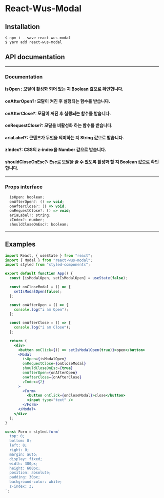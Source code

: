 # React-Wus-Modal

## Installation

```
$ npm i --save react-wus-modal
$ yarn add react-wus-modal
```

## API documentation

---

### Documentation

#### isOpen : 모달이 활성화 되어 있는 지 Boolean 값으로 확인합니다.

#### onAfterOpen?: 모달이 켜진 후 실행되는 함수를 받습니다.

#### onAfterClose?: 모달이 꺼진 후 실행되는 함수를 받습니다.

#### onRequestClose?: 모달을 비활성화 하는 함수를 받습니다.

#### ariaLabel?: 콘텐츠가 무엇을 의미하는 지 String 값으로 받습니다.

#### zIndex?: CSS의 z-index을 Number 값으로 받습니다.

#### shouldCloseOnEsc?: Esc로 모달을 끌 수 있도록 활성화 할 지 Boolean 값으로 확인합니다.

---

### Props interface

```jsx
  isOpen: boolean;
  onAfterOpen?: () => void;
  onAfterClose?: () => void;
  onRequestClose?: () => void;
  ariaLabel?: string;
  zIndex?: number;
  shouldCloseOnEsc?: boolean;
```

---

## Examples

```jsx
import React, { useState } from "react";
import { Modal } from "react-wus-modal";
import styled from "styled-components";

export default function App() {
  const [isModalOpen, setIsModalOpen] = useState(false);

  const onCloseModal = () => {
    setIsModalOpen(false);
  };

  const onAfterOpen = () => {
    console.log("i am Open");
  };

  const onAfterClose = () => {
    console.log("i am Close");
  };

  return (
    <div>
      <button onClick={() => setIsModalOpen(true)}>open</button>
      <Modal
        isOpen={isModalOpen}
        onRequestClose={onCloseModal}
        shouldCloseOnEsc={true}
        onAfterOpen={onAfterOpen}
        onAfterClose={onAfterClose}
        zIndex={2}
      >
        <Form>
          <button onClick={onCloseModal}>close</button>
          <input type="text" />
        </Form>
      </Modal>
    </div>
  );
}

const Form = styled.form`
  top: 0;
  bottom: 0;
  left: 0;
  right: 0;
  margin: auto;
  display: fixed;
  width: 380px;
  height: 600px;
  position: absolute;
  padding: 30px;
  background-color: white;
  z-index: 3;
`;
```
